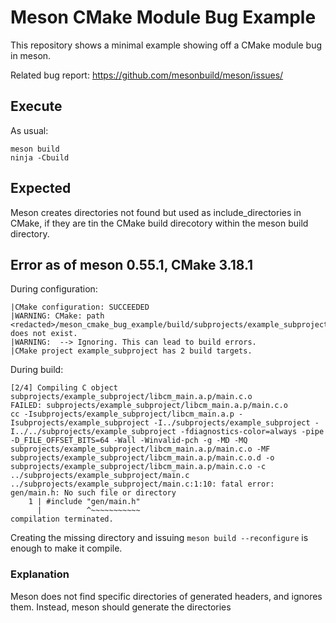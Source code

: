# Meson CMake Module Bug Example

This repository shows a minimal example showing off a CMake module bug in meson.

Related bug report: https://github.com/mesonbuild/meson/issues/

## Execute

As usual:

```{.sh}
meson build
ninja -Cbuild
```

## Expected

Meson creates directories not found but used as include_directories in CMake, if they are tin the CMake build direcotory within the meson build directory.

## Error as of meson 0.55.1, CMake 3.18.1

During configuration:
```
|CMake configuration: SUCCEEDED
|WARNING: CMake: path <redacted>/meson_cmake_bug_example/build/subprojects/example_subproject/__CMake_build/somewhere does not exist.
|WARNING:  --> Ignoring. This can lead to build errors.
|CMake project example_subproject has 2 build targets.
```

During build:
```
[2/4] Compiling C object subprojects/example_subproject/libcm_main.a.p/main.c.o
FAILED: subprojects/example_subproject/libcm_main.a.p/main.c.o 
cc -Isubprojects/example_subproject/libcm_main.a.p -Isubprojects/example_subproject -I../subprojects/example_subproject -I../../subprojects/example_subproject -fdiagnostics-color=always -pipe -D_FILE_OFFSET_BITS=64 -Wall -Winvalid-pch -g -MD -MQ subprojects/example_subproject/libcm_main.a.p/main.c.o -MF subprojects/example_subproject/libcm_main.a.p/main.c.o.d -o subprojects/example_subproject/libcm_main.a.p/main.c.o -c ../subprojects/example_subproject/main.c
../subprojects/example_subproject/main.c:1:10: fatal error: gen/main.h: No such file or directory
    1 | #include "gen/main.h"
      |          ^~~~~~~~~~~~
compilation terminated.
```

Creating the missing directory and issuing `meson build --reconfigure` is enough to make it compile.

### Explanation

Meson does not find specific directories of generated headers, and ignores them. Instead, meson should generate the directories